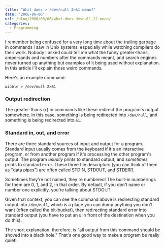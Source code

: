 ```yaml
---
title: "What does > /dev/null 2>&1 mean?"
date: "2006-06-06"
url: /blog/2006/06/06/what-does-devnull-21-mean/
categories:
  - Programming
---
```

I remember being confused for a very long time about the trailing garbage in commands I saw in Unix systems, especially while watching compilers do their work. Nobody I asked could tell me what the funny greater-thans, ampersands and numbers after the commands meant, and search engines never turned up anything but examples of it being used without explanation. In this article I'll explain those weird commands.

Here's an example command:

```
wibble > /dev/null 2>&1
```

### Output redirection

The greater-thans (`>`) in commands like these redirect the program's output somewhere. In this case, something is being redirected into `/dev/null`, and something is being redirected into `&1`.

### Standard in, out, and error

There are three standard sources of input and output for a program. Standard input usually comes from the keyboard if it's an interactive program, or from another program if it's processing the other program's output. The program *usually* prints to standard output, and *sometimes* prints to standard error. These three file descriptors (you can think of them as "data pipes") are often called STDIN, STDOUT, and STDERR.

Sometimes they're not named, they're numbered! The built-in numberings for them are 0, 1, and 2, in that order. By default, if you don't name or number one explicitly, you're talking about STDOUT.

Given that context, you can see the command above is redirecting standard output into `/dev/null`, which is a place you can dump anything you don't want (often called the bit-bucket), then redirecting standard error into standard output (you have to put an `&` in front of the destination when you do this).

The short explanation, therefore, is "all output from this command should be shoved into a black hole." That's one good way to make a program be really quiet!


